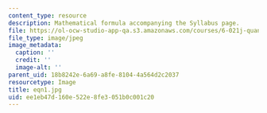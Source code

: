 ```yaml
---
content_type: resource
description: Mathematical formula accompanying the Syllabus page.
file: https://ol-ocw-studio-app-qa.s3.amazonaws.com/courses/6-021j-quantitative-physiology-cells-and-tissues-fall-2004/ee1eb47d160e522e8fe3051b0c001c20_eqn1.jpg
file_type: image/jpeg
image_metadata:
  caption: ''
  credit: ''
  image-alt: ''
parent_uid: 18b8242e-6a69-a8fe-8104-4a564d2c2037
resourcetype: Image
title: eqn1.jpg
uid: ee1eb47d-160e-522e-8fe3-051b0c001c20
---
```

